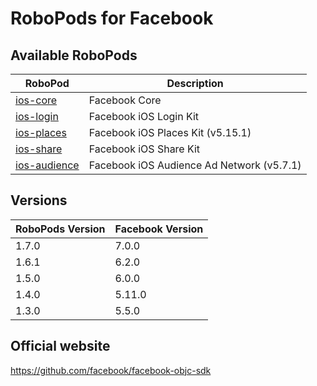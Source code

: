 # RoboPods for Facebook

## Available RoboPods

| RoboPod                           | Description                               |
|-----------------------------------|-------------------------------------------|
| [ios-core](ios-core/)             | Facebook Core                             |
| [ios-login](ios-login/)           | Facebook iOS Login Kit                    |
| [ios-places](ios-places/)         | Facebook iOS Places Kit (v5.15.1)         |
| [ios-share](ios-share/)           | Facebook iOS Share Kit                    |
| [ios-audience](ios-audience/)     | Facebook iOS Audience Ad Network (v5.7.1) |

## Versions

| RoboPods Version  | Facebook Version    |
|-------------------|---------------------|
| 1.7.0             | 7.0.0               |
| 1.6.1             | 6.2.0               |
| 1.5.0             | 6.0.0               |
| 1.4.0             | 5.11.0              |
| 1.3.0             | 5.5.0               |

## Official website

https://github.com/facebook/facebook-objc-sdk
